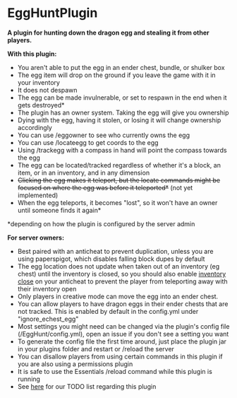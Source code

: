 # EggHuntPlugin
**A plugin for hunting down the dragon egg and stealing it from other players.**

**With this plugin:**

- You aren't able to put the egg in an ender chest, bundle, or shulker box
- The egg item will drop on the ground if you leave the game with it in your inventory
- It does not despawn
- The egg can be made invulnerable, or set to respawn in the end when it gets destroyed*
- The plugin has an owner system. Taking the egg will give you ownership
- Dying with the egg, having it stolen, or losing it will change ownership accordingly
- You can use /eggowner to see who currently owns the egg
- You can use /locateegg to get coords to the egg
- Using /trackegg with a compass in hand will point the compass towards the egg
- The egg can be located/tracked regardless of whether it's a block, an item, or in an inventory, and in any dimension
- ~~Clicking the egg makes it teleport, but the locate commands might be focused on where the egg was before it teleported*~~ (not yet implemented)
- When the egg teleports, it becomes "lost", so it won't have an owner until someone finds it again*

 *depending on how the plugin is configured by the server admin

**For server owners:**
- Best paired with an anticheat to prevent duplication, unless you are using paperspigot, which disables falling block dupes by default
- The egg location does not update when taken out of an inventory (eg chest) until the inventory is closed, so you should also enable [inventory close](https://github.com/NoCheatPlus/Docs/wiki/%5BInventory%5D-Open) on your anticheat to prevent the player from teleporting away with their inventory open
- Only players in creative mode can move the egg into an ender chest.
- You can allow players to have dragon eggs in their ender chests that are not tracked. This is enabled by default in the config.yml under "ignore_echest_egg"
- Most settings you might need can be changed via the plugin's config file (/EggHunt/config.yml), open an issue if you don't see a setting you want
- To generate the config file the first time around, just place the plugin jar in your plugins folder and restart or /reload the server
- You can disallow players from using certain commands in this plugin if you are also using a permissions plugin
- It is safe to use the Essentials /reload command while this plugin is running
- See [here](https://github.com/HyperSMP/EggHuntPlugin/projects/1) for our TODO list regarding this plugin
